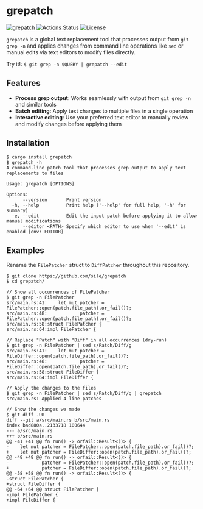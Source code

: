 grepatch
========

[![grepatch](https://img.shields.io/crates/v/grepatch.svg)](https://crates.io/crates/grepatch)
[![Actions Status](https://github.com/sile/grepatch/workflows/CI/badge.svg)](https://github.com/sile/grepatch/actions)
![License](https://img.shields.io/crates/l/grepatch)


`grepatch` is a global text replacement tool that processes output from `git grep -n` and applies changes from command line operations like `sed` or manual edits via text editors to modify files directly.

Try it!: `$ git grep -n $QUERY | grepatch --edit`

Features
---------

- **Process grep output**: Works seamlessly with output from `git grep -n` and similar tools
- **Batch editing**: Apply text changes to multiple files in a single operation
- **Interactive editing**: Use your preferred text editor to manually review and modify changes before applying them

Installation
------------

```console
$ cargo install grepatch
$ grepatch -h
A command-line patch tool that processes grep output to apply text replacements to files

Usage: grepatch [OPTIONS]

Options:
      --version       Print version
  -h, --help          Print help ('--help' for full help, '-h' for summary)
  -e, --edit          Edit the input patch before applying it to allow manual modifications
      --editor <PATH> Specify which editor to use when '--edit' is enabled [env: EDITOR]
```

Examples
--------

Rename the `FilePatcher` struct to `DiffPatcher` throughout this repository.

```console
$ git clone https://github.com/sile/grepatch
$ cd grepatch/

// Show all occurrences of FilePatcher
$ git grep -n FilePatcher
src/main.rs:41:    let mut patcher = FilePatcher::open(patch.file_path).or_fail()?;
src/main.rs:48:            patcher = FilePatcher::open(patch.file_path).or_fail()?;
src/main.rs:58:struct FilePatcher {
src/main.rs:64:impl FilePatcher {

// Replace "Patch" with "Diff" in all occurrences (dry-run)
$ git grep -n FilePatcher | sed s/Patch/Diff/g
src/main.rs:41:    let mut patcher = FileDiffer::open(patch.file_path).or_fail()?;
src/main.rs:48:            patcher = FileDiffer::open(patch.file_path).or_fail()?;
src/main.rs:58:struct FileDiffer {
src/main.rs:64:impl FileDiffer {

// Apply the changes to the files
$ git grep -n FilePatcher | sed s/Patch/Diff/g | grepatch
src/main.rs: Applied 4 line patches

// Show the changes we made
$ git diff -U0
diff --git a/src/main.rs b/src/main.rs
index bad880a..2133718 100644
--- a/src/main.rs
+++ b/src/main.rs
@@ -41 +41 @@ fn run() -> orfail::Result<()> {
-    let mut patcher = FilePatcher::open(patch.file_path).or_fail()?;
+    let mut patcher = FileDiffer::open(patch.file_path).or_fail()?;
@@ -48 +48 @@ fn run() -> orfail::Result<()> {
-            patcher = FilePatcher::open(patch.file_path).or_fail()?;
+            patcher = FileDiffer::open(patch.file_path).or_fail()?;
@@ -58 +58 @@ fn run() -> orfail::Result<()> {
-struct FilePatcher {
+struct FileDiffer {
@@ -64 +64 @@ struct FilePatcher {
-impl FilePatcher {
+impl FileDiffer {
```

